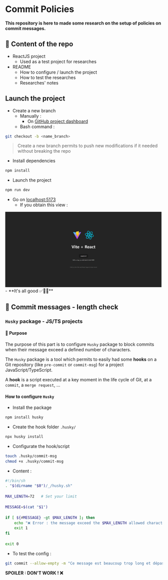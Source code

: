 # Commit Policies

**This repository is here to made some research on the setup of policies on commit messages.**

## 📜 Content of the repo

- ReactJS project
  - Used as a test project for researches
- README
  - How to configure / launch the project
  - How to test the researches
  - Researches' notes

## Launch the project

- Create a new branch
  - Manually :
    - On [GitHub project dashboard](https://github.com/archange17/research-on-commit-policies)
  - Bash command :

```bash
git checkout -b <name_branch>
```

> Create a new branch permits to push new modifications if it needed without breaking the repo

- Install dependencies

```bash
npm install
```

- Launch the project

```bash
npm run dev
```

- Go on [localhost:5173](http://localhost:5173)
  - If you obtain this view :
<img src="./media/react_screen.png" alt="react_screen.png" width="500"/>
  - **It's all good ✅👍🏻**

## 📌 Commit messages - length check

### `Husky` package - JS/TS projects

#### 🎯 Purpose

The purpose of this part is to configure `Husky` package to block commits when their message exceed a defined number of characters.

The `Husky` package is a tool which permits to easily had some **hooks** on a Git repository (like `pre-commit` or `commit-msg`) for a project JavaScript/TypeScript.

A **hook** is a script executed at a key moment in the life cycle of Git, at a `commit`, a `merge request`, ...

#### How to configure `Husky`

- Install the package
```bash
npm install husky
```
- Create the hook folder `.husky/`
```bash
npx husky install
```
- Configurate the hook/script
```bash
touch .husky/commit-msg
chmod +x .husky/commit-msg
```
  * Content :
```bash
#!/bin/sh
. "$(dirname "$0")/_/husky.sh"

MAX_LENGTH=72   # Set your limit

MESSAGE=$(cat "$1")

if [ ${#MESSAGE} -gt $MAX_LENGTH ]; then
    echo "❌ Error : the message exceed the $MAX_LENGTH allowed characters."
    exit 1
fi

exit 0
```

- To test the config :
```bash
git commit --allow-empty -m "Ce message est beaucoup trop long et dépasse la limite autorisée de caractères pour un message de commit standard."
```

**SPOILER : DON'T WORK ! ❌**
